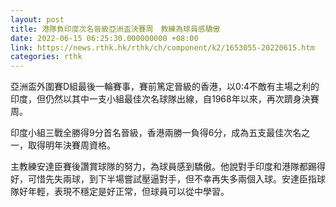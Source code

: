```yaml
---
layout: post
title: 港隊負印度次名晉級亞洲盃決賽周　教練為球員感驕傲
date: 2022-06-15 06:25:30.000000000 +08:00
link: https://news.rthk.hk/rthk/ch/component/k2/1653055-20220615.htm
categories: rthk
---
```


亞洲盃外圍賽D組最後一輪賽事，賽前篤定晉級的香港，以0:4不敵有主場之利的印度，但仍然以其中一支小組最佳次名球隊出線，自1968年以來，再次躋身決賽周。

印度小組三戰全勝得9分首名晉級，香港兩勝一負得6分，成為五支最佳次名之一，取得明年決賽周資格。

主教練安達臣賽後讚賞球隊的努力，為球員感到驕傲。他說對手印度和港隊都踢得好，可惜先失兩球，到下半場嘗試壓逼對手，但不幸再失多兩個入球。安達臣指球隊好年輕，表現不穩定是好正常，但球員可以從中學習。
